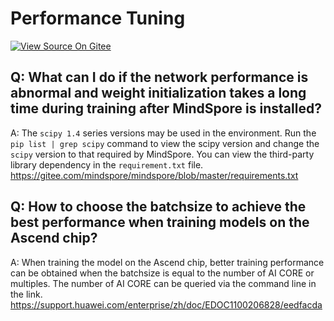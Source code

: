 # Performance Tuning

[![View Source On Gitee](https://mindspore-website.obs.cn-north-4.myhuaweicloud.com/website-images/master/resource/_static/logo_source_en.svg)](https://gitee.com/mindspore/docs/blob/master/docs/mindspore/source_en/faq/performance_tuning.md)

## Q: What can I do if the network performance is abnormal and weight initialization takes a long time during training after MindSpore is installed?

A: The `scipy 1.4` series versions may be used in the environment. Run the `pip list | grep scipy` command to view the scipy version and change the `scipy` version to that required by MindSpore. You can view the third-party library dependency in the `requirement.txt` file.
<https://gitee.com/mindspore/mindspore/blob/master/requirements.txt>

## Q: How to choose the batchsize to achieve the best performance when training models on the Ascend chip?

A: When training the model on the Ascend chip, better training performance can be obtained when the batchsize is equal to the number of AI CORE or multiples. The number of AI CORE can be queried via the command line in the link.
<https://support.huawei.com/enterprise/zh/doc/EDOC1100206828/eedfacda>
